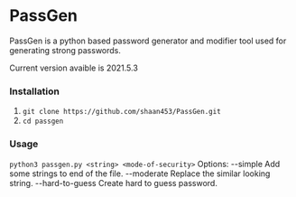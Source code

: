 # PassGen
PassGen is a python based password generator and modifier tool used for generating strong passwords.

Current version avaible is 2021.5.3

### Installation
1. `git clone https://github.com/shaan453/PassGen.git`
2. `cd passgen`

### Usage
`python3 passgen.py <string> <mode-of-security>`
Options:
	--simple			Add some strings to end of the file.
	--moderate			Replace the similar looking string.
	--hard-to-guess			Create hard to guess password. 
